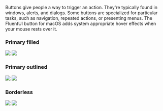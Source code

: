 Buttons give people a way to trigger an action. They're typically found in windows, alerts, and dialogs. Some buttons are specialized for particular tasks, such as navigation, repeated actions, or presenting menus. The FluentUI button for macOS adds system appropriate hover effects when your mouse rests over it.

<DisplayToggle onText="Dark" offText="Light" label="Theme Switcher">

### Primary filled

<img className="off" src="https://static2.sharepointonline.com/files/fabric-cdn-prod_20200701.001/fabric-website/images/controls/macos/Button/button_primaryfilled_light.png?text=LightMode" />
<img className="on" src="https://static2.sharepointonline.com/files/fabric-cdn-prod_20200701.001/fabric-website/images/controls/macos/Button/button_primaryfilled_dark.png?text=DarkMode" />

### Primary outlined

<img className="off" src="https://static2.sharepointonline.com/files/fabric-cdn-prod_20200701.001/fabric-website/images/controls/macos/Button/button_primaryoutlined_light.png?text=LightMode" />
<img className="on" src="https://static2.sharepointonline.com/files/fabric-cdn-prod_20200701.001/fabric-website/images/controls/macos/Button/button_primaryoutlined_dark.png?text=DarkMode" />

### Borderless

<img className="off" src="https://static2.sharepointonline.com/files/fabric-cdn-prod_20200701.001/fabric-website/images/controls/macos/Button/button_primaryborderless_light.png?text=LightMode" />
<img className="on" src="https://static2.sharepointonline.com/files/fabric-cdn-prod_20200701.001/fabric-website/images/controls/macos/Button/button_primaryborderless_dark.png?text=DarkMode" />

</DisplayToggle>
